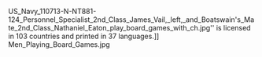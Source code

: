 US_Navy_110713-N-NT881-124_Personnel_Specialist_2nd_Class_James_Vail,_left,_and_Boatswain's_Mate_2nd_Class_Nathaniel_Eaton_play_board_games_with_ch.jpg'' is licensed in 103 countries and printed in 37 languages.]] Men_Playing_Board_Games.jpg
